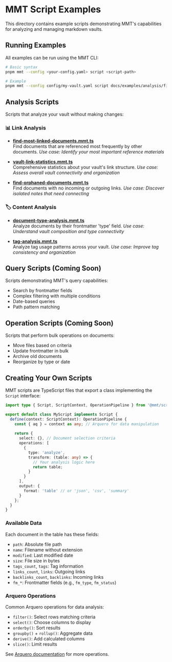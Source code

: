 # MMT Script Examples

This directory contains example scripts demonstrating MMT's capabilities for analyzing and managing markdown vaults.

## Running Examples

All examples can be run using the MMT CLI:

```bash
# Basic syntax
pnpm mmt --config <your-config.yaml> script <script-path>

# Example
pnpm mmt --config config/my-vault.yaml script docs/examples/analysis/find-most-linked-documents.mmt.ts
```

## Analysis Scripts

Scripts that analyze your vault without making changes:

### 📊 Link Analysis

- **[find-most-linked-documents.mmt.ts](./analysis/find-most-linked-documents.mmt.ts)**  
  Find documents that are referenced most frequently by other documents.
  *Use case: Identify your most important reference materials*

- **[vault-link-statistics.mmt.ts](./analysis/vault-link-statistics.mmt.ts)**  
  Comprehensive statistics about your vault's link structure.
  *Use case: Assess overall vault connectivity and organization*

- **[find-orphaned-documents.mmt.ts](./analysis/find-orphaned-documents.mmt.ts)**  
  Find documents with no incoming or outgoing links.
  *Use case: Discover isolated notes that need connecting*

### 🏷️ Content Analysis

- **[document-type-analysis.mmt.ts](./analysis/document-type-analysis.mmt.ts)**  
  Analyze documents by their frontmatter 'type' field.
  *Use case: Understand vault composition and type connectivity*

- **[tag-analysis.mmt.ts](./analysis/tag-analysis.mmt.ts)**  
  Analyze tag usage patterns across your vault.
  *Use case: Improve tag consistency and organization*

## Query Scripts (Coming Soon)

Scripts demonstrating MMT's query capabilities:
- Search by frontmatter fields
- Complex filtering with multiple conditions
- Date-based queries
- Path pattern matching

## Operation Scripts (Coming Soon)

Scripts that perform bulk operations on documents:
- Move files based on criteria
- Update frontmatter in bulk
- Archive old documents
- Reorganize by type or date

## Creating Your Own Scripts

MMT scripts are TypeScript files that export a class implementing the `Script` interface:

```typescript
import type { Script, ScriptContext, OperationPipeline } from '@mmt/scripting';

export default class MyScript implements Script {
  define(context: ScriptContext): OperationPipeline {
    const { aq } = context as any; // Arquero for data manipulation
    
    return {
      select: {}, // Document selection criteria
      operations: [
        { 
          type: 'analyze',
          transform: (table: any) => {
            // Your analysis logic here
            return table;
          }
        }
      ],
      output: {
        format: 'table' // or 'json', 'csv', 'summary'
      }
    };
  }
}
```

### Available Data

Each document in the table has these fields:
- `path`: Absolute file path
- `name`: Filename without extension
- `modified`: Last modified date
- `size`: File size in bytes
- `tags_count`, `tags`: Tag information
- `links_count`, `links`: Outgoing links
- `backlinks_count`, `backlinks`: Incoming links
- `fm_*`: Frontmatter fields (e.g., `fm_type`, `fm_status`)

### Arquero Operations

Common Arquero operations for data analysis:
- `filter()`: Select rows matching criteria
- `select()`: Choose columns to display
- `orderby()`: Sort results
- `groupby()` + `rollup()`: Aggregate data
- `derive()`: Add calculated columns
- `slice()`: Limit results

See [Arquero documentation](https://uwdata.github.io/arquero/) for more operations.